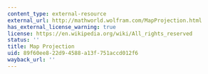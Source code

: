 ```yaml
---
content_type: external-resource
external_url: http://mathworld.wolfram.com/MapProjection.html
has_external_license_warning: true
license: https://en.wikipedia.org/wiki/All_rights_reserved
status: ''
title: Map Projection
uid: 89f60ee8-22d9-4588-a13f-751accd012f6
wayback_url: ''
---
```

